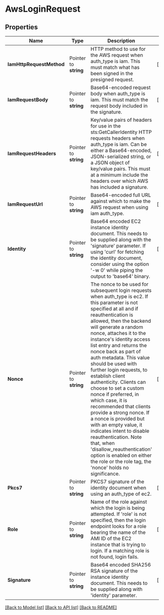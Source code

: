 # AwsLoginRequest


## Properties

Name | Type | Description | Notes
------------ | ------------- | ------------- | -------------
**IamHttpRequestMethod** | Pointer to **string** | HTTP method to use for the AWS request when auth_type is iam. This must match what has been signed in the presigned request. | [optional] 
**IamRequestBody** | Pointer to **string** | Base64-encoded request body when auth_type is iam. This must match the request body included in the signature. | [optional] 
**IamRequestHeaders** | Pointer to **string** | Key/value pairs of headers for use in the sts:GetCallerIdentity HTTP requests headers when auth_type is iam. Can be either a Base64-encoded, JSON-serialized string, or a JSON object of key/value pairs. This must at a minimum include the headers over which AWS has included a signature. | [optional] 
**IamRequestUrl** | Pointer to **string** | Base64-encoded full URL against which to make the AWS request when using iam auth_type. | [optional] 
**Identity** | Pointer to **string** | Base64 encoded EC2 instance identity document. This needs to be supplied along with the &#x27;signature&#x27; parameter. If using &#x27;curl&#x27; for fetching the identity document, consider using the option &#x27;-w 0&#x27; while piping the output to &#x27;base64&#x27; binary. | [optional] 
**Nonce** | Pointer to **string** | The nonce to be used for subsequent login requests when auth_type is ec2. If this parameter is not specified at all and if reauthentication is allowed, then the backend will generate a random nonce, attaches it to the instance&#x27;s identity access list entry and returns the nonce back as part of auth metadata. This value should be used with further login requests, to establish client authenticity. Clients can choose to set a custom nonce if preferred, in which case, it is recommended that clients provide a strong nonce. If a nonce is provided but with an empty value, it indicates intent to disable reauthentication. Note that, when &#x27;disallow_reauthentication&#x27; option is enabled on either the role or the role tag, the &#x27;nonce&#x27; holds no significance. | [optional] 
**Pkcs7** | Pointer to **string** | PKCS7 signature of the identity document when using an auth_type of ec2. | [optional] 
**Role** | Pointer to **string** | Name of the role against which the login is being attempted. If &#x27;role&#x27; is not specified, then the login endpoint looks for a role bearing the name of the AMI ID of the EC2 instance that is trying to login. If a matching role is not found, login fails. | [optional] 
**Signature** | Pointer to **string** | Base64 encoded SHA256 RSA signature of the instance identity document. This needs to be supplied along with &#x27;identity&#x27; parameter. | [optional] 





[[Back to Model list]](../README.md#documentation-for-models) [[Back to API list]](../README.md#documentation-for-api-endpoints) [[Back to README]](../README.md)


